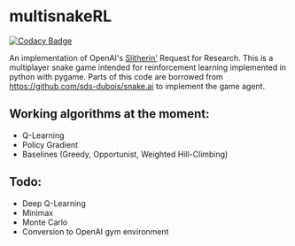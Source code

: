 # multisnakeRL

[![Codacy Badge](https://api.codacy.com/project/badge/Grade/0e69167788cf475f976e53ff0b3f81fa)](https://app.codacy.com/app/huang836/multisnakeRL?utm_source=github.com&utm_medium=referral&utm_content=thomasjhuang/multisnakeRL&utm_campaign=Badge_Grade_Dashboard)

An implementation of OpenAI's [Slitherin'](https://openai.com/blog/requests-for-research-2/) Request for Research. This is a multiplayer
snake game intended for reinforcement learning implemented in python with pygame. 
Parts of this code are borrowed from https://github.com/sds-dubois/snake.ai to implement the game agent.

## Working algorithms at the moment:
- Q-Learning
- Policy Gradient
- Baselines (Greedy, Opportunist, Weighted Hill-Climbing)

## Todo:
- Deep Q-Learning
- Minimax
- Monte Carlo
- Conversion to OpenAI gym environment
